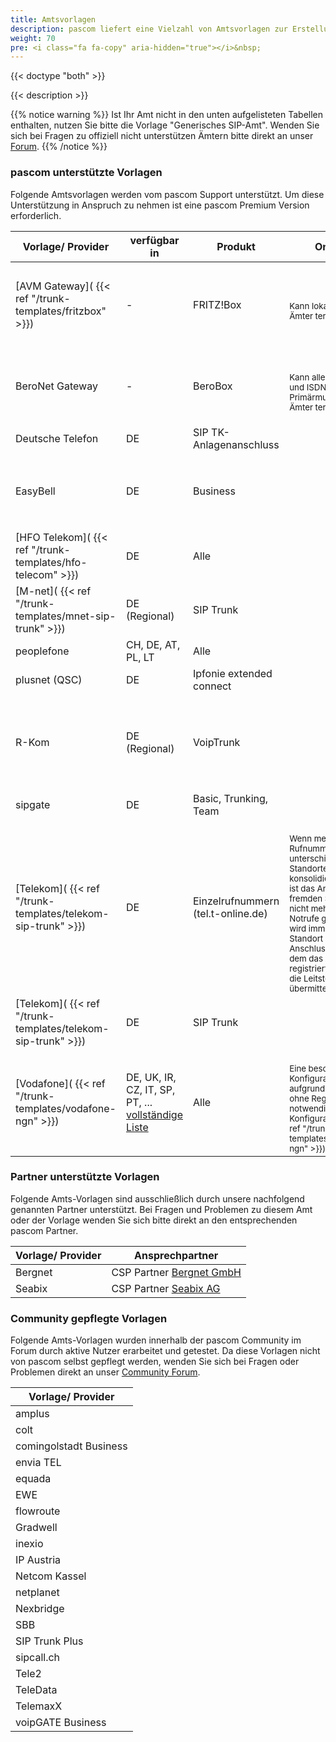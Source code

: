```yaml
---
title: Amtsvorlagen
description: pascom liefert eine Vielzahl von Amtsvorlagen zur Erstellung von SIP-, Analog- und ISDN-Ämtern mit. Diese Vorlagen helfen Ihnen bei der Einrichtung und legen automatisch passende Rufregeln an.
weight: 70
pre: <i class="fa fa-copy" aria-hidden="true"></i>&nbsp;
---
```


{{< doctype "both" >}}

{{< description >}}

{{% notice warning %}}
Ist Ihr Amt nicht in den unten aufgelisteten Tabellen enthalten, nutzen Sie bitte die Vorlage "Generisches SIP-Amt". Wenden Sie sich bei Fragen zu offiziell nicht unterstützen Ämtern bitte direkt an unser [Forum](https://www.pascom.net/forum).
{{% /notice %}}

### pascom unterstützte Vorlagen

Folgende Amtsvorlagen werden vom pascom Support unterstützt. Um diese Unterstützung in Anspruch zu nehmen ist eine pascom Premium Version erforderlich.

|Vorlage/ Provider|verfügbar in|Produkt|OnSite|Cloud|
|---|---|---|---|---|
|[AVM Gateway]( {{< ref "/trunk-templates/fritzbox" >}})| - |FRITZ!Box|<i class='fas fa-check'></i> <br/><sub>Kann lokale SIP-Ämter terminieren.</sub>|<i class='fas fa-check'></i> <br/><sub>Kann lokale SIP-Ämter terminieren. Eine direkte Verbindung zur Box z. B. via VPN ist erforderlich.</sub>|
|BeroNet Gateway| - |BeroBox|<i class='fas fa-check'></i> <br/><sub>Kann alle Analogen und ISDN/ Primärmultiplex Ämter terminieren.</sub>|<i class='fas fa-check'></i> <br/><sub>Kann alle Analogen und ISDN/ Primärmultiplex Ämter terminieren.</sub>|
|Deutsche Telefon|DE|SIP TK-Anlagenanschluss|<i class='fas fa-check'></i>|<i class='fas fa-check'></i>|
|EasyBell|DE|Business|<i class='fas fa-check'></i>|<i class='fas fa-check'></i> <br/><sub>Bedingt durch Provider-seitiges Blacklisting kann es zu kurzen Unterbrechungen kommen.</sub>|
|[HFO Telekom]( {{< ref "/trunk-templates/hfo-telecom" >}})|DE|Alle|<i class='fas fa-check'></i>|<i class='fas fa-check'></i>|
|[M-net]( {{< ref "/trunk-templates/mnet-sip-trunk" >}})|DE (Regional)|SIP Trunk|<i class='fas fa-check'></i>|<i class='fas fa-check'></i>|
|peoplefone|CH, DE, AT, PL, LT|Alle|<i class='fas fa-check'></i>|<i class='fas fa-check'></i>|
|plusnet (QSC)|DE|Ipfonie extended connect|<i class='fas fa-check'></i>|<i class='fas fa-check'></i>|
|R-Kom|DE (Regional)|VoipTrunk|<i class='fas fa-check'></i>|<i class='fas fa-check'></i> <br/><sub>Bei einem Umzug des lokalen Amts zur pascom Cloud ist eine Abstimmung mit dem R-Kom Vertrieb notwendig.</sub>|
|sipgate|DE|Basic, Trunking, Team|<i class='fas fa-check'></i>|<i class='fas fa-check'></i>|
|[Telekom]( {{< ref "/trunk-templates/telekom-sip-trunk" >}})|DE|Einzelrufnummern (tel.t-online.de)|<i class='fas fa-check'></i> <br/><sub>Wenn mehrere Rufnummern von unterschiedlichen Standorten konsolidiert werden, ist das Amt des fremden Standorts nicht mehr für Notrufe geeignet. Es wird immer der Standort des Anschlusses, mit dem das Amt registriert wurde, an die Leitstelle übermittelt.</sub> |<i class='fas fa-check'></i><br/><sub>Dieses Amt ist in der Cloud nicht für Notrufe geeignet, da immer der Standort des Anschlusses, mit dem das Amt registriert wurde, an die Leitstelle übermittelt wird.|
|[Telekom]( {{< ref "/trunk-templates/telekom-sip-trunk" >}})|DE|SIP Trunk|<i class='fas fa-check'></i>|<i class='fas fa-check'></i>|
|[Vodafone]( {{< ref "/trunk-templates/vodafone-ngn" >}})|DE, UK, IR, CZ, IT, SP, PT, ... [vollständige Liste](https://www.vodafone.com/content/index/about/where.html)|Alle|<i class='fas fa-check'></i> <br/><sub>Eine besondere Konfiguration ist aufgrund des Amts ohne Registrierung notwendig. [Zur Konfiguration]( {{< ref "/trunk-templates/vodafone-ngn" >}})</sub>|<i class='fas fa-times'></i> <br/><sub> Wird derzeit noch nicht unterstützt.</sub>|


### Partner unterstützte Vorlagen

Folgende Amts-Vorlagen sind ausschließlich durch unsere nachfolgend genannten Partner unterstützt. 
Bei Fragen und Problemen zu diesem Amt oder der Vorlage wenden Sie sich bitte direkt an den entsprechenden pascom Partner.

|Vorlage/ Provider|Ansprechpartner|
|---|---|
|Bergnet|CSP Partner [Bergnet GmbH](https://www.berg.net/)|
|Seabix|CSP Partner [Seabix AG](https://www.seabix.com/home)|


### Community gepflegte Vorlagen

Folgende Amts-Vorlagen wurden innerhalb der pascom Community im Forum durch aktive Nutzer erarbeitet und getestet. 
Da diese Vorlagen nicht von pascom selbst gepflegt werden, wenden Sie sich bei Fragen oder Problemen direkt an unser [Community Forum](https://www.pascom.net/forum).

|Vorlage/ Provider|
|---|
|amplus|
|colt|
|comingolstadt Business|
|envia TEL|
|equada|
|EWE|
|flowroute|
|Gradwell|
|inexio|
|IP Austria|
|Netcom Kassel|
|netplanet|
|Nexbridge|
|SBB|
|SIP Trunk Plus|
|sipcall.ch|
|Tele2|
|TeleData|
|TelemaxX|
|voipGATE Business|